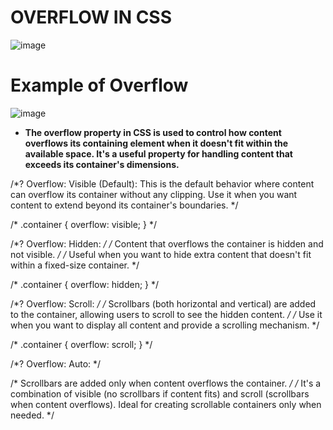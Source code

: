 # OVERFLOW IN CSS
![image](https://github.com/user-attachments/assets/4350f1a3-adbd-4bee-9538-b3942272d23f)
# Example of Overflow
![image](https://github.com/user-attachments/assets/3ab316b8-2407-4c8a-a167-d3f97010ea26)

- **The overflow property in CSS is used to control how content overflows its containing element when it doesn't fit within the available space. It's a useful property for handling content that exceeds its container's dimensions.**

/*? Overflow: Visible (Default): This is the default behavior where content can overflow its container without any clipping. Use it when you want content to extend beyond its container's boundaries.  */

/* .container {   overflow: visible; } */

/*? Overflow: Hidden: */
/* Content that overflows the container is hidden and not visible. */
/* Useful when you want to hide extra content that doesn't fit within a fixed-size container. */

/* .container {   overflow: hidden; } */

/*? Overflow: Scroll: */
/* Scrollbars (both horizontal and vertical) are added to the container, allowing users to scroll to see the hidden content. */
/* Use it when you want to display all content and provide a scrolling mechanism. */

/* .container {  overflow: scroll; } */

/*? Overflow: Auto: */

/* Scrollbars are added only when content overflows the container. */
/* It's a combination of visible (no scrollbars if content fits) and scroll (scrollbars when content overflows). Ideal for creating scrollable containers only when needed. */
